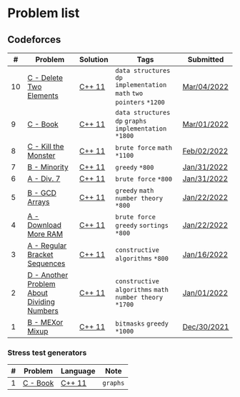 # Problem list
## Codeforces
| # | Problem | Solution | Tags | Submitted |
| - | ------- | -------- | ---- | --------- |
| 10 | [C - Delete Two Elements](https://codeforces.com/contest/1598/problem/C) | [C++ 11](https://github.com/duythecoder/CodingLibrary/blob/main/Codeforces/1598C.cpp) | `data structures` `dp` `implementation` `math` `two pointers` `*1200` | [Mar/04/2022](https://codeforces.com/contest/1598/submission/148275933)
| 9 | [C - Book](https://codeforces.com/contest/1573/problem/C) | [C++ 11](https://github.com/duythecoder/CodingLibrary/blob/main/Codeforces/1573C/sol.cpp) | `data structures` `dp` `graphs` `implementation` `*1800` | [Mar/01/2022](https://codeforces.com/contest/1573/submission/148046315) |
| 8 | [C - Kill the Monster](https://codeforces.com/contest/1633/problem/C) | [C++ 11](https://github.com/duythecoder/CodingLibrary/blob/main/Codeforces/Educational%20Codeforces%20Round%20122%20(Rated%20for%20Div.%202)/C.cpp) | `brute force` `math` `*1100` | [Feb/02/2022](https://codeforces.com/contest/1633/submission/144898864) | 
| 7 | [B - Minority](https://codeforces.com/contest/1633/problem/B) | [C++ 11](https://github.com/duythecoder/CodingLibrary/blob/main/Codeforces/Educational%20Codeforces%20Round%20122%20(Rated%20for%20Div.%202)/B.cpp) | `greedy` `*800` | [Jan/31/2022](https://codeforces.com/contest/1633/submission/144726578) |
| 6 | [A - Div. 7](https://codeforces.com/contest/1633/problem/A) | [C++ 11](https://github.com/duythecoder/CodingLibrary/blob/main/Codeforces/Educational%20Codeforces%20Round%20122%20(Rated%20for%20Div.%202)/A.cpp) | `brute force` `*800` | [Jan/31/2022](https://codeforces.com/contest/1633/submission/144717834) | 
| 5 | [B - GCD Arrays](https://codeforces.com/contest/1629/problem/B) | [C++ 11](https://github.com/duythecoder/CodingLibrary/blob/main/Codeforces/Codeforces%20Round%20%23767%20(Div.%202)/B.cpp) | `greedy` `math` `number theory` `*800` | [Jan/22/2022](https://codeforces.com/contest/1629/submission/143670927) |
| 4 | [A - Download More RAM](https://codeforces.com/contest/1629/problem/A) | [C++ 11](https://github.com/duythecoder/CodingLibrary/blob/main/Codeforces/Codeforces%20Round%20%23767%20(Div.%202)/A.cpp) | `brute force` `greedy` `sortings` `*800` | [Jan/22/2022](https://codeforces.com/contest/1629/submission/143633225) | 
| 3 | [A - Regular Bracket Sequences](https://codeforces.com/contest/1574/problem/A) | [C++ 11](https://github.com/duythecoder/CodingLibrary/blob/main/Codeforces/1574A.cpp) | `constructive algorithms` `*800` | [Jan/16/2022](https://codeforces.com/contest/1574/submission/142934870) |
| 2 | [D - Another Problem About Dividing Numbers](https://codeforces.com/contest/1538/problem/D) | [C++ 11](https://github.com/duythecoder/CodingLibrary/blob/main/Codeforces/1538D.cpp) | `constructive algorithms` `math` `number theory` `*1700` | [Jan/01/2022](https://codeforces.com/contest/1538/submission/141281007) |
| 1 | [B - MEXor Mixup](https://codeforces.com/problemset/problem/1567/B) | [C++ 11](https://github.com/duythecoder/CodingLibrary/blob/main/Codeforces/1567B.cpp) | `bitmasks` `greedy` `*1000` | [Dec/30/2021](https://codeforces.com/contest/1567/submission/141178366) |

### Stress test generators
| # | Problem | Language | Note |
| - | ------- | -------- | ---- |
| 1 | [C - Book](https://codeforces.com/contest/1573/problem/C) | [C++ 11](https://github.com/duythecoder/CodingLibrary/blob/main/Codeforces/1573C/gen.cpp) | `graphs` |
